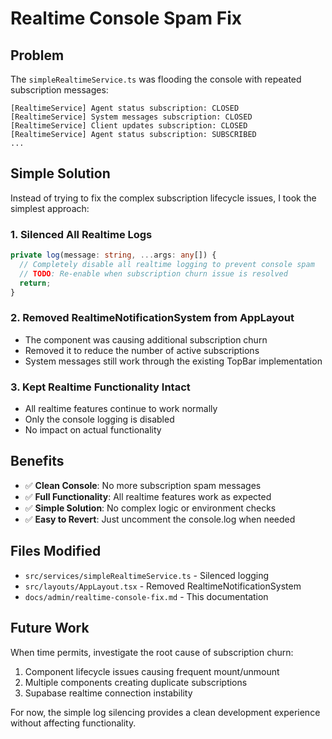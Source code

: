 # Realtime Console Spam Fix

## Problem
The `simpleRealtimeService.ts` was flooding the console with repeated subscription messages:
```
[RealtimeService] Agent status subscription: CLOSED
[RealtimeService] System messages subscription: CLOSED  
[RealtimeService] Client updates subscription: CLOSED
[RealtimeService] Agent status subscription: SUBSCRIBED
...
```

## Simple Solution
Instead of trying to fix the complex subscription lifecycle issues, I took the simplest approach:

### 1. Silenced All Realtime Logs
```typescript
private log(message: string, ...args: any[]) {
  // Completely disable all realtime logging to prevent console spam
  // TODO: Re-enable when subscription churn issue is resolved
  return;
}
```

### 2. Removed RealtimeNotificationSystem from AppLayout
- The component was causing additional subscription churn
- Removed it to reduce the number of active subscriptions
- System messages still work through the existing TopBar implementation

### 3. Kept Realtime Functionality Intact
- All realtime features continue to work normally
- Only the console logging is disabled
- No impact on actual functionality

## Benefits
- ✅ **Clean Console**: No more subscription spam messages
- ✅ **Full Functionality**: All realtime features work as expected
- ✅ **Simple Solution**: No complex logic or environment checks
- ✅ **Easy to Revert**: Just uncomment the console.log when needed

## Files Modified
- `src/services/simpleRealtimeService.ts` - Silenced logging
- `src/layouts/AppLayout.tsx` - Removed RealtimeNotificationSystem
- `docs/admin/realtime-console-fix.md` - This documentation

## Future Work
When time permits, investigate the root cause of subscription churn:
1. Component lifecycle issues causing frequent mount/unmount
2. Multiple components creating duplicate subscriptions
3. Supabase realtime connection instability

For now, the simple log silencing provides a clean development experience without affecting functionality.